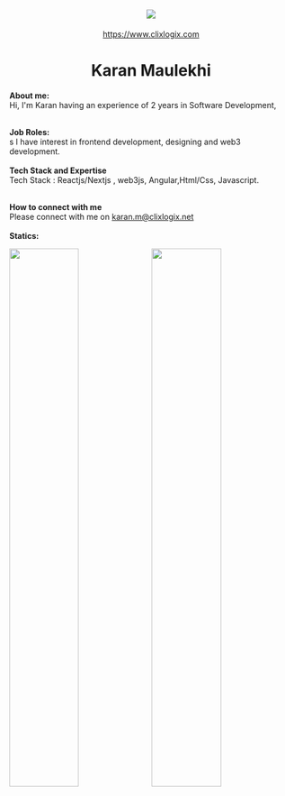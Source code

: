 <h1 align="center">
   <a>
    <img src="https://clixlogix.org/clixlogixlogo.jpeg"> </a>
</h1>
<p align="center">
    <a href="https://www.clixlogix.com/">
     https://www.clixlogix.com   
</a>
</p>
<h1 align="center">
  <b>Karan Maulekhi</b>
</h1>
<b> About me:</b>
</br>
Hi, I'm Karan having an experience of 2 years in Software Development,
</br>
</br>

<b>Job Roles:</b>
<br>s
I have interest in frontend development, designing and web3 development. 
</br>
</br>
<b>Tech Stack and Expertise</b></br>
Tech Stack : Reactjs/Nextjs , web3js, Angular,Html/Css, Javascript. 
</br>
</br>

<b>How to connect with me</b>
</br>
Please connect with me on  <a style="color: blue;" href="https://www.clixlogix.com/contact-us/">karan.m@clixlogix.net</a>
</br>
</br>
<b>Statics:</b>
<p align="left">
  <img width="49.5%" src="https://github-readme-stats.vercel.app/api?username=karan-clixlogix&show_icons=true&theme=gruvbox&hide_border=true" />
    <img width="49.5%" src="https://github-readme-streak-stats.herokuapp.com/?user=karan-clixlogix&theme=gruvbox&hide_border=true" />
</p>
<br>

